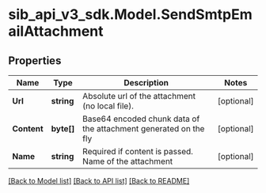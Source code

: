 # sib_api_v3_sdk.Model.SendSmtpEmailAttachment
## Properties

Name | Type | Description | Notes
------------ | ------------- | ------------- | -------------
**Url** | **string** | Absolute url of the attachment (no local file). | [optional] 
**Content** | **byte[]** | Base64 encoded chunk data of the attachment generated on the fly | [optional] 
**Name** | **string** | Required if content is passed. Name of the attachment | [optional] 

[[Back to Model list]](../README.md#documentation-for-models) [[Back to API list]](../README.md#documentation-for-api-endpoints) [[Back to README]](../README.md)

